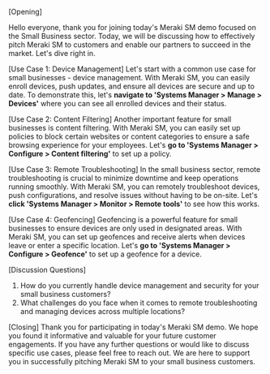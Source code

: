 [Opening]

Hello everyone, thank you for joining today's Meraki SM demo focused on the Small Business sector. Today, we will be discussing how to effectively pitch Meraki SM to customers and enable our partners to succeed in the market. Let's dive right in.

[Use Case 1: Device Management]
Let's start with a common use case for small businesses - device management. With Meraki SM, you can easily enroll devices, push updates, and ensure all devices are secure and up to date. To demonstrate this, let's **navigate to 'Systems Manager > Manage > Devices'** where you can see all enrolled devices and their status.

[Use Case 2: Content Filtering]
Another important feature for small businesses is content filtering. With Meraki SM, you can easily set up policies to block certain websites or content categories to ensure a safe browsing experience for your employees. Let's **go to 'Systems Manager > Configure > Content filtering'** to set up a policy.

[Use Case 3: Remote Troubleshooting]
In the small business sector, remote troubleshooting is crucial to minimize downtime and keep operations running smoothly. With Meraki SM, you can remotely troubleshoot devices, push configurations, and resolve issues without having to be on-site. Let's **click 'Systems Manager > Monitor > Remote tools'** to see how this works.

[Use Case 4: Geofencing]
Geofencing is a powerful feature for small businesses to ensure devices are only used in designated areas. With Meraki SM, you can set up geofences and receive alerts when devices leave or enter a specific location. Let's **go to 'Systems Manager > Configure > Geofence'** to set up a geofence for a device.

[Discussion Questions]
1. How do you currently handle device management and security for your small business customers?
2. What challenges do you face when it comes to remote troubleshooting and managing devices across multiple locations?

[Closing]
Thank you for participating in today's Meraki SM demo. We hope you found it informative and valuable for your future customer engagements. If you have any further questions or would like to discuss specific use cases, please feel free to reach out. We are here to support you in successfully pitching Meraki SM to your small business customers.